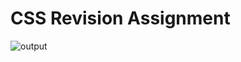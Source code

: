 # CSS Revision Assignment


![output](https://user-images.githubusercontent.com/105339279/171781018-25bc0f44-eb3a-44da-8054-838c46ae6d5c.png)

